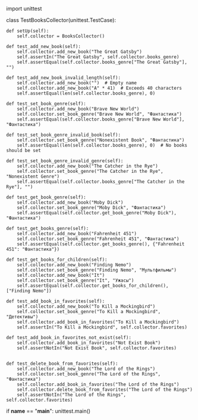 import unittest


class TestBooksCollector(unittest.TestCase):

    def setUp(self):
        self.collector = BooksCollector()

    def test_add_new_book(self):
        self.collector.add_new_book("The Great Gatsby")
        self.assertIn("The Great Gatsby", self.collector.books_genre)
        self.assertEqual(self.collector.books_genre["The Great Gatsby"], "")

    def test_add_new_book_invalid_length(self):
        self.collector.add_new_book("")  # Empty name
        self.collector.add_new_book("A" * 41)  # Exceeds 40 characters
        self.assertEqual(len(self.collector.books_genre), 0)

    def test_set_book_genre(self):
        self.collector.add_new_book("Brave New World")
        self.collector.set_book_genre("Brave New World", "Фантастика")
        self.assertEqual(self.collector.books_genre["Brave New World"], "Фантастика")

    def test_set_book_genre_invalid_book(self):
        self.collector.set_book_genre("Nonexistent Book", "Фантастика")
        self.assertEqual(len(self.collector.books_genre), 0)  # No books should be set

    def test_set_book_genre_invalid_genre(self):
        self.collector.add_new_book("The Catcher in the Rye")
        self.collector.set_book_genre("The Catcher in the Rye", "Nonexistent Genre")
        self.assertEqual(self.collector.books_genre["The Catcher in the Rye"], "")

    def test_get_book_genre(self):
        self.collector.add_new_book("Moby Dick")
        self.collector.set_book_genre("Moby Dick", "Фантастика")
        self.assertEqual(self.collector.get_book_genre("Moby Dick"), "Фантастика")

    def test_get_books_genre(self):
        self.collector.add_new_book("Fahrenheit 451")
        self.collector.set_book_genre("Fahrenheit 451", "Фантастика")
        self.assertEqual(self.collector.get_books_genre(), {"Fahrenheit 451": "Фантастика"})

    def test_get_books_for_children(self):
        self.collector.add_new_book("Finding Nemo")
        self.collector.set_book_genre("Finding Nemo", "Мультфильмы")
        self.collector.add_new_book("It")
        self.collector.set_book_genre("It", "Ужасы")
        self.assertEqual(self.collector.get_books_for_children(), ["Finding Nemo"])

    def test_add_book_in_favorites(self):
        self.collector.add_new_book("To Kill a Mockingbird")
        self.collector.set_book_genre("To Kill a Mockingbird", "Детективы")
        self.collector.add_book_in_favorites("To Kill a Mockingbird")
        self.assertIn("To Kill a Mockingbird", self.collector.favorites)

    def test_add_book_in_favorites_not_exist(self):
        self.collector.add_book_in_favorites("Not Exist Book")
        self.assertNotIn("Not Exist Book", self.collector.favorites)


    def test_delete_book_from_favorites(self):
        self.collector.add_new_book("The Lord of the Rings")
        self.collector.set_book_genre("The Lord of the Rings", "Фантастика")
        self.collector.add_book_in_favorites("The Lord of the Rings")
        self.collector.delete_book_from_favorites("The Lord of the Rings")
        self.assertNotIn("The Lord of the Rings", self.collector.favorites)


if __name__ == "__main__":
    unittest.main()
